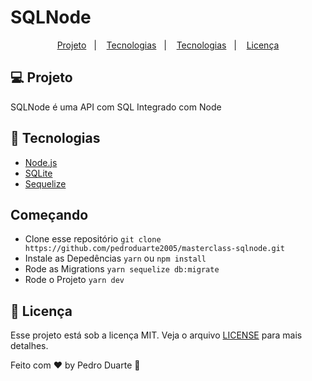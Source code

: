 # SQLNode

<p align="center">
  <a href="#-projeto">Projeto</a>&nbsp;&nbsp;&nbsp;|&nbsp;&nbsp;&nbsp;
  <a href="#-tecnologias">Tecnologias</a>&nbsp;&nbsp;&nbsp;|&nbsp;&nbsp;&nbsp;
  <a href="#-começando">Tecnologias</a>&nbsp;&nbsp;&nbsp;|&nbsp;&nbsp;&nbsp;
  <a href="#memo-licença">Licença</a>
</p>

## 💻 Projeto
SQLNode é uma API com SQL Integrado com Node

## 🚀 Tecnologias
- [Node.js](https://nodejs.org)
- [SQLite](https://www.sqlite.org/)
- [Sequelize](https://sequelize.org)

## Começando

- Clone esse repositório `git clone https://github.com/pedroduarte2005/masterclass-sqlnode.git `
- Instale as Depedências `yarn` ou `npm install`
- Rode as Migrations `yarn sequelize db:migrate`
- Rode o Projeto `yarn dev`

## :memo: Licença

Esse projeto está sob a licença MIT. Veja o arquivo [LICENSE](LICENSE.md) para mais detalhes.

Feito com ♥ by Pedro Duarte :wave:
